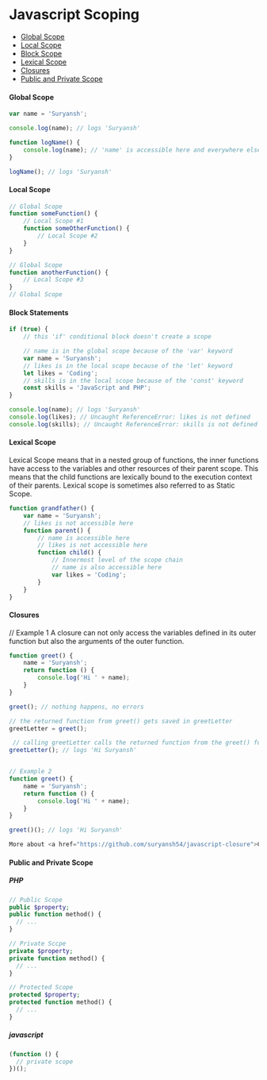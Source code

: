# Javascript Scoping

<ul>
  <li><a href="#global-scope" title="Global Scope">Global Scope</a></li>
  <li><a href="#local-scope" title="Local Scope">Local Scope</a></li>
  <li><a href="#block-statements" title="Block Scope">Block Scope</a></li>
  <li><a href="#lexical-scope" title="Lexical Scope">Lexical Scope</a></li>
  <li><a href="#closures" title="Closures">Closures</a></li>
  <li><a href="#public-and-private-scope" title="Public and Private Scope">Public and Private Scope</a></li>
</ul>

#### Global Scope

```javascript
var name = 'Suryansh';

console.log(name); // logs 'Suryansh'

function logName() {
    console.log(name); // 'name' is accessible here and everywhere else
}

logName(); // logs 'Suryansh'
```

#### Local Scope

```javascript
// Global Scope
function someFunction() {
    // Local Scope #1
    function someOtherFunction() {
        // Local Scope #2
    }
}

// Global Scope
function anotherFunction() {
    // Local Scope #3
}
// Global Scope
```

#### Block Statements

```javascript
if (true) {
    // this 'if' conditional block doesn't create a scope

    // name is in the global scope because of the 'var' keyword
    var name = 'Suryansh';
    // likes is in the local scope because of the 'let' keyword
    let likes = 'Coding';
    // skills is in the local scope because of the 'const' keyword
    const skills = 'JavaScript and PHP';
}

console.log(name); // logs 'Suryansh'
console.log(likes); // Uncaught ReferenceError: likes is not defined
console.log(skills); // Uncaught ReferenceError: skills is not defined
```

#### Lexical Scope
Lexical Scope means that in a nested group of functions, the inner functions have access to the variables and other resources of their parent scope. This means that the child functions are lexically bound to the execution context of their parents. Lexical scope is sometimes also referred to as Static Scope.

```javascript
function grandfather() {
    var name = 'Suryansh';
    // likes is not accessible here
    function parent() {
        // name is accessible here
        // likes is not accessible here
        function child() {
            // Innermost level of the scope chain
            // name is also accessible here
            var likes = 'Coding';
        }
    }
}
```

#### Closures
// Example 1
A closure can not only access the variables defined in its outer function but also the arguments of the outer function.
```javascript
function greet() {
    name = 'Suryansh';
    return function () {
        console.log('Hi ' + name);
    }
}

greet(); // nothing happens, no errors

// the returned function from greet() gets saved in greetLetter
greetLetter = greet();

 // calling greetLetter calls the returned function from the greet() function
greetLetter(); // logs 'Hi Suryansh'


// Example 2
function greet() {
    name = 'Suryansh';
    return function () {
        console.log('Hi ' + name);
    }
}

greet()(); // logs 'Hi Suryansh'

More about <a href="https://github.com/suryansh54/javascript-closure">Closures</a>
```

#### Public and Private Scope

##### PHP
```php
// Public Scope
public $property;
public function method() {
  // ...
}

// Private Sccpe
private $property;
private function method() {
  // ...
}

// Protected Scope
protected $property;
protected function method() {
  // ...
}
```

##### javascript

```javascript
(function () {
  // private scope
})();
```
